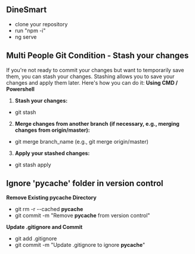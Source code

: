 ## DineSmart

- clone your repository
- run "npm -i"
- ng serve

## Multi People Git Condition - Stash your changes

If you're not ready to commit your changes but want to temporarily save them, you can stash your changes. Stashing allows you to save your changes and apply them later. Here's how you can do it:
**Using CMD / Powershell**

1. **Stash your changes:**

- git stash

2. **Merge changes from another branch (if necessary, e.g., merging changes from origin/master):**

- git merge branch_name (e.g., git merge origin/master)

3. **Apply your stashed changes:**

- git stash apply

## Ignore '**pycache**' folder in version control

**Remove Existing __pycache__ Directory**

- git rm -r --cached **pycache**
- git commit -m "Remove **pycache** from version control"

**Update .gitignore and Commit**

- git add .gitignore
- git commit -m "Update .gitignore to ignore **pycache**"
